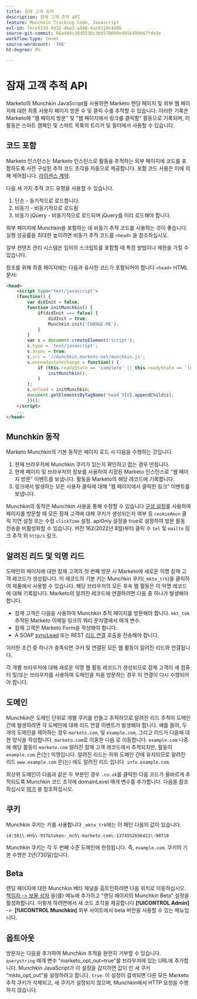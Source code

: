 ```yaml
---
title: 잠재 고객 추적
description: 잠재 고객 추적 API
feature: Munchkin Tracking Code, Javascript
exl-id: 7ece5133-9d32-4be3-a940-4ac0310c4d8b
source-git-commit: 66add4c38d0230c36d57009de985649bb67fde3e
workflow-type: tm+mt
source-wordcount: '766'
ht-degree: 0%

---
```


# 잠재 고객 추적 API

Marketo의 Munchkin JavaScript를 사용하면 Marketo 랜딩 페이지 및 외부 웹 페이지에 대한 최종 사용자 페이지 방문 수 및 클릭 수를 추적할 수 있습니다. 이러한 기록은 Marketo에 &quot;웹 페이지 방문&quot; 및 &quot;웹 페이지에서 링크를 클릭함&quot; 활동으로 기록되며, 이 활동은 스마트 캠페인 및 스마트 목록의 트리거 및 필터에서 사용할 수 있습니다.

## 코드 포함

Marketo 인스턴스는 Marketo 인스턴스로 활동을 추적하는 외부 페이지에 코드를 포함하도록 사전 구성된 추적 코드 조각을 자동으로 제공합니다. 포함 코드 사용은 이에 의해 제어됩니다. [라이센스 계약](../munchkin-license.pdf).

다음 세 가지 추적 코드 유형을 사용할 수 있습니다.

1. 단순 - 동기적으로 로드합니다.
1. 비동기 - 비동기적으로 로드됨
1. 비동기 jQuery - 비동기적으로 로드되며 jQuery를 미리 로드해야 합니다.

외부 페이지에 Munchkin을 포함하는 데 비동기 추적 코드를 사용하는 것이 좋습니다. 실행 성공률을 최대한 높이려면 비동기 추적 코드를 `<head>` 을 참조하십시오.

일부 컨텐츠 관리 시스템은 임의의 스크립트를 포함할 때 특정 방법이나 제한을 가질 수 있습니다.

참조를 위해 최종 페이지에는 다음과 유사한 코드가 포함되어야 합니다 `<head>` HTML 문서:

```html
<head>
    <script type="text/javascript">
    (function() {
        var didInit = false;
        function initMunchkin() {
            if(didInit === false) {
                didInit = true;
                Munchkin.init('CHANGE-ME');
            }
        }
        var s = document.createElement('script');
        s.type = 'text/javascript';
        s.async = true;
        s.src = '//munchkin.marketo.net/munchkin.js';
        s.onreadystatechange = function() {
            if (this.readyState == 'complete' || this.readyState == 'loaded') {
                initMunchkin();
            }
        };
        s.onload = initMunchkin;
        document.getElementsByTagName('head')[0].appendChild(s);
        })();
    </script>
    ...
</head>
```

## Munchkin 동작

Marketo Munchkin의 기본 동작은 페이지 로드 시 다음을 수행하는 것입니다.

1. 현재 브라우저에 Munchkin 쿠키가 있는지 확인하고 없는 경우 만듭니다.
1. 현재 페이지 및 브라우저의 정보를 사용하여 지정된 Marketo 인스턴스로 &quot;웹 페이지 방문&quot; 이벤트를 보냅니다. 활동을 Marketo의 해당 레코드에 기록합니다.
1. 링크에서 발생하는 모든 사용자 클릭에 대해 &quot;웹 페이지에서 클릭한 링크&quot; 이벤트를 보냅니다.

Munchkin의 동작은 Munchkin 사용을 통해 수정할 수 있습니다 [구성 설정](lead-tracking.md#lead-tracking-api)를 사용하여 페이지를 방문할 때 모든 잠재 고객에 대해 쿠키가 생성되는지 여부 등 `cookieAnon` 클릭 지연 설정 또는 수정 `clickTime` 설정. apiOnly 설정을 true로 설정하여 방문 활동 전송을 비활성화할 수 있습니다. 버전 162(2022년 8월)부터 클릭 수 `tel` 및 `mailto` 링크 추적 외 `http/s` 링크.

## 알려진 리드 및 익명 리드

도메인의 페이지에 대한 잠재 고객의 첫 번째 방문 시 Marketo에 새로운 익명 잠재 고객 레코드가 생성됩니다. 이 레코드의 기본 키는 Munchkin 쿠키(`_mkto_trk`)을 클릭하여 제품에서 사용할 수 있습니다. 해당 브라우저의 모든 후속 웹 활동은 이 익명 레코드에 대해 기록됩니다. Marketo의 알려진 레코드에 연결하려면 다음 중 하나가 발생해야 합니다.

- 잠재 고객은 다음을 사용하여 Munchkin 추적 페이지를 방문해야 합니다. `mkt_tok` 추적된 Marketo 이메일 링크의 쿼리 문자열에서 매개 변수.
- 잠재 고객은 Marketo Form을 작성해야 합니다.
- A SOAP [syncLead](../soap-api/leads.md) 또는 REST [리드 연결](https://developer.adobe.com/marketo-apis/api/mapi/#tag/Leads/operation/associateLeadUsingPOST) 호출을 전송해야 합니다.

이러한 조건 중 하나가 충족되면 쿠키 및 연결된 모든 웹 활동이 알려진 리드와 연결됩니다.

각 개별 브라우저에 대해 새로운 익명 웹 활동 레코드가 생성되므로 잠재 고객이 새 컴퓨터 및/또는 브라우저를 사용하여 도메인을 처음 방문하는 경우 이 연결이 다시 수행되어야 합니다.

## 도메인

Munchkin은 도메인 단위로 개별 쿠키를 만들고 추적하므로 알려진 리드 추적이 도메인 간에 발생하려면 각 도메인에 대해 리드 연결 이벤트가 발생해야 합니다. 예를 들어, 두 개의 도메인을 제어하는 경우 `marketo.com`, 및 `example.com`, 그리고 리드가 다음에 대한 양식을 작성합니다. `marketo.com`로 이동한 다음 로 이동합니다. `example.com` 나중에 해당 활동이 `marketo.com` 알려진 잠재 고객 레코드에서 추적되지만, 활동이 `example.com` 은(는) 익명입니다. 알려진 리드는 하위 도메인 간에 유지되므로 알려진 리드 `www.example.com` 은(는) 에도 알려진 리드 입니다. `info.example.com`.

최상위 도메인이 다음과 같은 두 부분인 경우 `.co.uk`를 클릭한 다음 코드가 올바르게 추적되도록 Munchkin 코드 조각에 domainLevel 매개 변수를 추가합니다. 다음을 참조하십시오 [여기](lead-tracking.md#domains) 을 참조하십시오.

## 쿠키

Munchkin 쿠키는 키를 사용합니다 `_mkto_trk`에는 이 패턴 다음의 값이 있습니다.

`id:561\-HYG\-937&token:_mch\-marketo.com\-1374552656411\-90718`

Munchkin 쿠키는 각 두 번째 수준 도메인에 한정됩니다. 즉, `example.com`. 쿠키의 기본 수명은 2년(730일)입니다.

## Beta

랜딩 페이지에 대한 Munchkin 베타 채널을 옵트인하려면 다음 위치로 이동하십시오. [책임자 -> 보물 상자](https://experienceleague.adobe.com/en/docs/marketo/using/product-docs/administration/settings/enable-or-disable-treasure-chest-features) 을(를) 메뉴에 추가하고 &quot;랜딩 페이지의 Munchkin Beta&quot; 설정을 활성화합니다. 이렇게 하려면에서 새 코드 조각을 제공합니다 **[!UICONTROL Admin]** ->  **[!UICONTROL Munchkin]** 외부 사이트에서 beta 버전을 사용할 수 있는 메뉴입니다.

## 옵트아웃

방문자는 다음을 추가하여 Munchkin 추적을 완전히 거부할 수 있습니다. `querystring` 매개 변수 &quot;marketo_opt_out=true&quot;를 브라우저에 있는 URL에 추가합니다. Munchkin JavaScript가 이 설정을 감지하면 값이 인 새 쿠키 &quot;mkto_opt_out&quot;을 설정하려고 합니다. `true`. 이 설정이 검색되면 다른 모든 Marketo 추적 쿠키가 삭제되고, 새 쿠키가 설정되지 않으며, Munchkin에서 HTTP 요청을 수행하지 않습니다.
